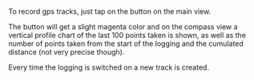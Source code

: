 To record gps tracks, just tap on the button on the main view.

The button will get a slight magenta color and on the compass view a vertical profile chart of the last 100 points taken is shown, as well as the number of points taken from the start of the logging and the cumulated distance (not very precise though).

Every time the logging is switched on a new track is created.